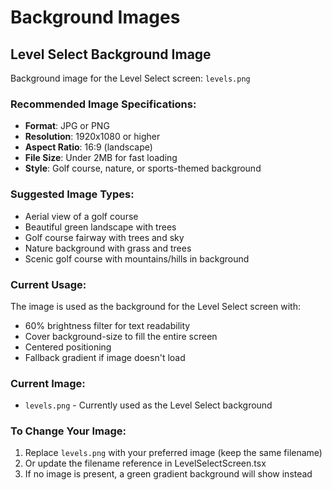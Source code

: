 # Background Images

## Level Select Background Image
Background image for the Level Select screen: `levels.png`

### Recommended Image Specifications:
- **Format**: JPG or PNG
- **Resolution**: 1920x1080 or higher
- **Aspect Ratio**: 16:9 (landscape)
- **File Size**: Under 2MB for fast loading
- **Style**: Golf course, nature, or sports-themed background

### Suggested Image Types:
- Aerial view of a golf course
- Beautiful green landscape with trees
- Golf course fairway with trees and sky
- Nature background with grass and trees
- Scenic golf course with mountains/hills in background

### Current Usage:
The image is used as the background for the Level Select screen with:
- 60% brightness filter for text readability
- Cover background-size to fill the entire screen
- Centered positioning
- Fallback gradient if image doesn't load

### Current Image:
- `levels.png` - Currently used as the Level Select background

### To Change Your Image:
1. Replace `levels.png` with your preferred image (keep the same filename)
2. Or update the filename reference in LevelSelectScreen.tsx
3. If no image is present, a green gradient background will show instead
